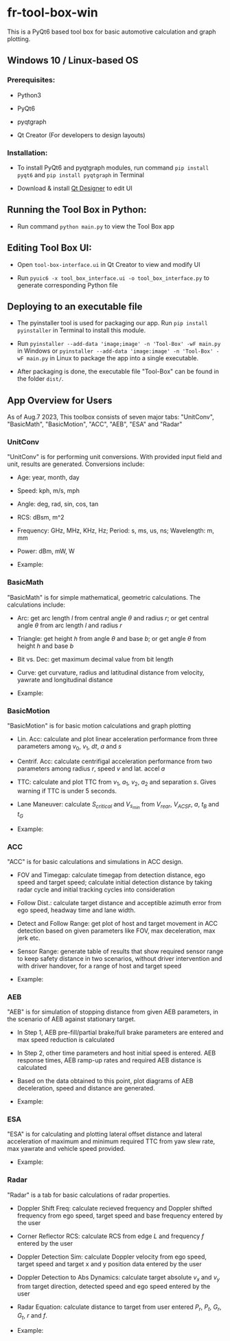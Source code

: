 # fr-tool-box-win

This is a PyQt6 based tool box for basic automotive calculation and graph plotting. 

## Windows 10 / Linux-based OS

### Prerequisites:

* Python3

* PyQt6

* pyqtgraph

* Qt Creator (For developers to design layouts)

### Installation:

* To install PyQt6 and pyqtgraph modules, run command `pip install pyqt6` and `pip install pyqtgraph` in Terminal

* Download & install [Qt Designer](https://www.qt.io/download) to edit UI

## Running the Tool Box in Python:

* Run command `python main.py` to view the Tool Box app

## Editing Tool Box UI:

* Open `tool-box-interface.ui` in Qt Creator to view and modify UI

* Run `pyuic6 -x tool_box_interface.ui -o tool_box_interface.py` to generate corresponding Python file

## Deploying to an executable file

* The pyinstaller tool is used for packaging our app. Run `pip install pyinstaller` in Terminal to install this module.

* Run `pyinstaller --add-data 'image;image' -n 'Tool-Box' -wF main.py` in Windows
  or `pyinstaller --add-data 'image:image' -n 'Tool-Box' -wF main.py` in Linux to package the app into a single executable.

* After packaging is done, the executable file "Tool-Box" can be found in the folder `dist/`.

## App Overview for Users

As of Aug.7 2023, This toolbox consists of seven major tabs: "UnitConv", "BasicMath", "BasicMotion", "ACC", "AEB", "ESA" and "Radar"

### UnitConv

"UnitConv" is for performing unit conversions. With provided input field and unit, results are generated. Conversions include:

* Age: year, month, day

* Speed: kph, m/s, mph

* Angle: deg, rad, sin, cos, tan

* RCS: dBsm, m^2

* Frequency: GHz, MHz, KHz, Hz; Period: s, ms, us, ns; Wavelength: m, mm

* Power: dBm, mW, W

* Example: <img title="" src="appView/freq.png" alt="">

### BasicMath

"BasicMath" is for simple mathematical, geometric calculations. The calculations include: 

* Arc: get arc length $l$ from central angle $\theta$ and radius $r$; or get central angle $\theta$ from arc length $l$ and radius $r$

* Triangle: get height $h$ from angle $\theta$ and base $b$; or get angle $\theta$ from height $h$ and base $b$

* Bit vs. Dec: get maximum decimal value from bit length

* Curve: get curvature, radius and latitudinal distance from velocity, yawrate and longitudinal distance

* Example: <img title="" src="appView/curve.png" alt="">

### BasicMotion

"BasicMotion" is for basic motion calculations and graph plotting

* Lin. Acc: calculate and plot linear acceleration performance from three parameters among $v_0$, $v_1$, $dt$, $a$ and $s$

* Centrif. Acc: calculate centrifigal acceleration performance from two parameters among radius $r$, speed $v$ and lat. accel $a$

* TTC: calculate and plot TTC from $v_1$, $a_1$, $v_2$, $a_2$ and separation $s$. Gives warning if TTC is under 5 seconds. 

* Lane Maneuver: calculate $S_{critical}$ and $V_{s_{min}}$ from $V_{rear}$, $V_{ACSF}$, $a$, $t_B$ and $t_G$

* Example: <img title="" src="appView/ttc.png" alt="">

### ACC

"ACC"  is for basic calculations and simulations in ACC design.

* FOV and Timegap: calculate timegap from detection distance, ego speed and target speed; calculate initial detection distance by taking radar cycle and initial tracking cycles into consideration

* Follow Dist.: calculate target distance and acceptible azimuth error from ego speed, headway time and lane width. 

* Detect and Follow Range: get plot of host and target movement in ACC detection based on given parameters like FOV, max deceleration, max jerk etc.

* Sensor Range: generate table of results that show required sensor range to keep safety distance in two scenarios, without driver intervention and with driver handover, for a range of host and target speed

* Example: <img title="" src="appView/range.png" alt="">
  
  

### AEB

"AEB" is for simulation of stopping distance from given AEB parameters, in the scenario of AEB against stationary target.

* In Step 1, AEB pre-fill/partial brake/full brake parameters are entered and max speed reduction is calculated

* In Step 2, other time parameters and host initial speed is entered. AEB response times, AEB ramp-up rates and required AEB distance is calculated

* Based on the data obtained to this point, plot diagrams of AEB deceleration, speed and distance are generated.

* Example: <img title="" src="appView/step1.png" alt="">

### ESA

"ESA" is for calculating and plotting lateral offset distance and lateral acceleration of maximum and minimum required TTC from yaw slew rate, max yawrate and vehicle speed provided.

* Example: <img title="" src="appView/ESA.png" alt="">

### Radar

"Radar" is a tab for basic calculations of radar properties.

* Doppler Shift Freq: calculate recieved frequency and Doppler shifted frequency from ego speed, target speed and base frequency entered by the user

* Corner Reflector RCS: calculate RCS from edge $L$ and frequency $f$ entered by the user

* Doppler Detection Sim: calculate Doppler velocity from ego speed, target speed and target x and y position data entered by the user

* Doppler Detection to Abs Dynamics: calculate target absolute $v_x$ and $v_y$ from target direction, detected speed and ego speed entered by the user

* Radar Equation: calculate distance to target from user entered $P_r$, $P_t$, $G_r$, $G_t$, $r$ and $f$.

* Example: <img title="" src="appView/doppler.png" alt="">
